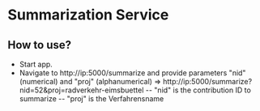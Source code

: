 # Summarization Service
## How to use?
- Start app.
- Navigate to http://ip:5000/summarize and provide parameters "nid" (numerical) and "proj" (alphanumerical) => http://ip:5000/summarize?nid=52&proj=radverkehr-eimsbuettel
-- "nid" is the contribution ID to summarize
-- "proj" is the Verfahrensname
